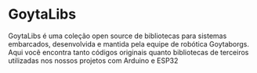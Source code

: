 # GoytaLibs
GoytaLibs é uma coleção open source de bibliotecas para sistemas embarcados, desenvolvida e mantida pela equipe de robótica Goytaborgs. Aqui você encontra tanto códigos originais quanto bibliotecas de terceiros utilizadas nos nossos projetos com Arduino e ESP32

